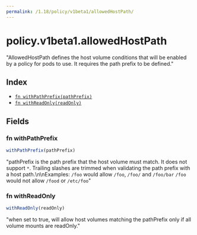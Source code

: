 ```yaml
---
permalink: /1.18/policy/v1beta1/allowedHostPath/
---
```


# policy.v1beta1.allowedHostPath

"AllowedHostPath defines the host volume conditions that will be enabled by a policy for pods to use. It requires the path prefix to be defined."

## Index

* [`fn withPathPrefix(pathPrefix)`](#fn-withpathprefix)
* [`fn withReadOnly(readOnly)`](#fn-withreadonly)

## Fields

### fn withPathPrefix

```ts
withPathPrefix(pathPrefix)
```

"pathPrefix is the path prefix that the host volume must match. It does not support `*`. Trailing slashes are trimmed when validating the path prefix with a host path.\n\nExamples: `/foo` would allow `/foo`, `/foo/` and `/foo/bar` `/foo` would not allow `/food` or `/etc/foo`"

### fn withReadOnly

```ts
withReadOnly(readOnly)
```

"when set to true, will allow host volumes matching the pathPrefix only if all volume mounts are readOnly."